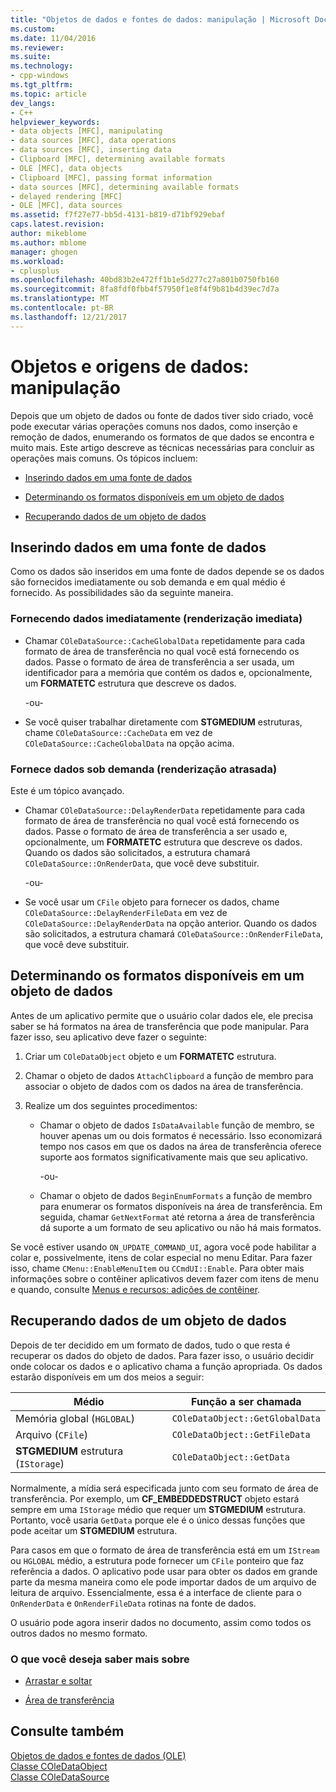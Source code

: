 ```yaml
---
title: "Objetos de dados e fontes de dados: manipulação | Microsoft Docs"
ms.custom: 
ms.date: 11/04/2016
ms.reviewer: 
ms.suite: 
ms.technology:
- cpp-windows
ms.tgt_pltfrm: 
ms.topic: article
dev_langs:
- C++
helpviewer_keywords:
- data objects [MFC], manipulating
- data sources [MFC], data operations
- data sources [MFC], inserting data
- Clipboard [MFC], determining available formats
- OLE [MFC], data objects
- Clipboard [MFC], passing format information
- data sources [MFC], determining available formats
- delayed rendering [MFC]
- OLE [MFC], data sources
ms.assetid: f7f27e77-bb5d-4131-b819-d71bf929ebaf
caps.latest.revision: 
author: mikeblome
ms.author: mblome
manager: ghogen
ms.workload:
- cplusplus
ms.openlocfilehash: 40bd83b2e472ff1b1e5d277c27a801b0750fb160
ms.sourcegitcommit: 8fa8fdf0fbb4f57950f1e8f4f9b81b4d39ec7d7a
ms.translationtype: MT
ms.contentlocale: pt-BR
ms.lasthandoff: 12/21/2017
---
```

# <a name="data-objects-and-data-sources-manipulation"></a>Objetos e origens de dados: manipulação
Depois que um objeto de dados ou fonte de dados tiver sido criado, você pode executar várias operações comuns nos dados, como inserção e remoção de dados, enumerando os formatos de que dados se encontra e muito mais. Este artigo descreve as técnicas necessárias para concluir as operações mais comuns. Os tópicos incluem:  
  
-   [Inserindo dados em uma fonte de dados](#_core_inserting_data_into_a_data_source)  
  
-   [Determinando os formatos disponíveis em um objeto de dados](#_core_determining_the_formats_available_in_a_data_object)  
  
-   [Recuperando dados de um objeto de dados](#_core_retrieving_data_from_a_data_object)  
  
##  <a name="_core_inserting_data_into_a_data_source"></a>Inserindo dados em uma fonte de dados  
 Como os dados são inseridos em uma fonte de dados depende se os dados são fornecidos imediatamente ou sob demanda e em qual médio é fornecido. As possibilidades são da seguinte maneira.  
  
### <a name="supplying-data-immediately-immediate-rendering"></a>Fornecendo dados imediatamente (renderização imediata)  
  
-   Chamar `COleDataSource::CacheGlobalData` repetidamente para cada formato de área de transferência no qual você está fornecendo os dados. Passe o formato de área de transferência a ser usada, um identificador para a memória que contém os dados e, opcionalmente, um **FORMATETC** estrutura que descreve os dados.  
  
     -ou-  
  
-   Se você quiser trabalhar diretamente com **STGMEDIUM** estruturas, chame `COleDataSource::CacheData` em vez de `COleDataSource::CacheGlobalData` na opção acima.  
  
### <a name="supplying-data-on-demand-delayed-rendering"></a>Fornece dados sob demanda (renderização atrasada)  
 Este é um tópico avançado.  
  
-   Chamar `COleDataSource::DelayRenderData` repetidamente para cada formato de área de transferência no qual você está fornecendo os dados. Passe o formato de área de transferência a ser usado e, opcionalmente, um **FORMATETC** estrutura que descreve os dados. Quando os dados são solicitados, a estrutura chamará `COleDataSource::OnRenderData`, que você deve substituir.  
  
     -ou-  
  
-   Se você usar um `CFile` objeto para fornecer os dados, chame `COleDataSource::DelayRenderFileData` em vez de `COleDataSource::DelayRenderData` na opção anterior. Quando os dados são solicitados, a estrutura chamará `COleDataSource::OnRenderFileData`, que você deve substituir.  
  
##  <a name="_core_determining_the_formats_available_in_a_data_object"></a>Determinando os formatos disponíveis em um objeto de dados  
 Antes de um aplicativo permite que o usuário colar dados ele, ele precisa saber se há formatos na área de transferência que pode manipular. Para fazer isso, seu aplicativo deve fazer o seguinte:  
  
1.  Criar um `COleDataObject` objeto e um **FORMATETC** estrutura.  
  
2.  Chamar o objeto de dados `AttachClipboard` a função de membro para associar o objeto de dados com os dados na área de transferência.  
  
3.  Realize um dos seguintes procedimentos:  
  
    -   Chamar o objeto de dados `IsDataAvailable` função de membro, se houver apenas um ou dois formatos é necessário. Isso economizará tempo nos casos em que os dados na área de transferência oferece suporte aos formatos significativamente mais que seu aplicativo.  
  
         -ou-  
  
    -   Chamar o objeto de dados `BeginEnumFormats` a função de membro para enumerar os formatos disponíveis na área de transferência. Em seguida, chamar `GetNextFormat` até retorna a área de transferência dá suporte a um formato de seu aplicativo ou não há mais formatos.  
  
 Se você estiver usando `ON_UPDATE_COMMAND_UI`, agora você pode habilitar a colar e, possivelmente, itens de colar especial no menu Editar. Para fazer isso, chame `CMenu::EnableMenuItem` ou `CCmdUI::Enable`. Para obter mais informações sobre o contêiner aplicativos devem fazer com itens de menu e quando, consulte [Menus e recursos: adições de contêiner](../mfc/menus-and-resources-container-additions.md).  
  
##  <a name="_core_retrieving_data_from_a_data_object"></a>Recuperando dados de um objeto de dados  
 Depois de ter decidido em um formato de dados, tudo o que resta é recuperar os dados do objeto de dados. Para fazer isso, o usuário decidir onde colocar os dados e o aplicativo chama a função apropriada. Os dados estarão disponíveis em um dos meios a seguir:  
  
|Médio|Função a ser chamada|  
|------------|----------------------|  
|Memória global (`HGLOBAL`)|`COleDataObject::GetGlobalData`|  
|Arquivo (`CFile`)|`COleDataObject::GetFileData`|  
|**STGMEDIUM** estrutura (`IStorage`)|`COleDataObject::GetData`|  
  
 Normalmente, a mídia será especificada junto com seu formato de área de transferência. Por exemplo, um **CF_EMBEDDEDSTRUCT** objeto estará sempre em uma `IStorage` médio que requer um **STGMEDIUM** estrutura. Portanto, você usaria `GetData` porque ele é o único dessas funções que pode aceitar um **STGMEDIUM** estrutura.  
  
 Para casos em que o formato de área de transferência está em um `IStream` ou `HGLOBAL` médio, a estrutura pode fornecer um `CFile` ponteiro que faz referência a dados. O aplicativo pode usar para obter os dados em grande parte da mesma maneira como ele pode importar dados de um arquivo de leitura de arquivo. Essencialmente, essa é a interface de cliente para o `OnRenderData` e `OnRenderFileData` rotinas na fonte de dados.  
  
 O usuário pode agora inserir dados no documento, assim como todos os outros dados no mesmo formato.  
  
### <a name="what-do-you-want-to-know-more-about"></a>O que você deseja saber mais sobre  
  
-   [Arrastar e soltar](../mfc/drag-and-drop-ole.md)  
  
-   [Área de transferência](../mfc/clipboard.md)  
  
## <a name="see-also"></a>Consulte também  
 [Objetos de dados e fontes de dados (OLE)](../mfc/data-objects-and-data-sources-ole.md)   
 [Classe COleDataObject](../mfc/reference/coledataobject-class.md)   
 [Classe COleDataSource](../mfc/reference/coledatasource-class.md)
